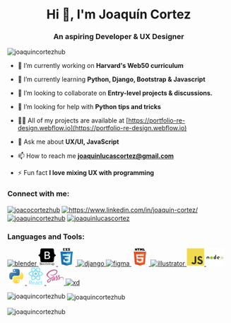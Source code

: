 <h1 align="center">Hi 👋, I'm Joaquín Cortez</h1>
<h3 align="center">An aspiring Developer & UX Designer</h3>

<p align="left"> <img src="https://komarev.com/ghpvc/?username=joaquincortezhub&label=Profile%20views&color=000000&style=flat" alt="joaquincortezhub" /> </p>

- 🔭 I’m currently working on **Harvard's Web50 curriculum**

- 🌱 I’m currently learning **Python, Django, Bootstrap & Javascript**

- 👯 I’m looking to collaborate on **Entry-level projects & discussions.**

- 🤝 I’m looking for help with **Python tips and tricks**

- 👨‍💻 All of my projects are available at [https://portfolio-re-design.webflow.io](https://portfolio-re-design.webflow.io)

- 💬 Ask me about **UX/UI, JavaScript**

- 📫 How to reach me **joaquinlucascortez@gmail.com**

- ⚡ Fun fact **I love mixing UX with programming**

<h3 align="left">Connect with me:</h3>
<p align="left">
<a href="https://twitter.com/joacocortezhub" target="blank"><img align="center" src="https://raw.githubusercontent.com/rahuldkjain/github-profile-readme-generator/master/src/images/icons/Social/twitter.svg" alt="joacocortezhub" height="30" width="40" /></a>
<a href="https://linkedin.com/in/https://www.linkedin.com/in/joaquín-cortez/" target="blank"><img align="center" src="https://raw.githubusercontent.com/rahuldkjain/github-profile-readme-generator/master/src/images/icons/Social/linked-in-alt.svg" alt="https://www.linkedin.com/in/joaquín-cortez/" height="30" width="40" /></a>
<a href="https://www.youtube.com/c/joaquincortezhub" target="blank"><img align="center" src="https://raw.githubusercontent.com/rahuldkjain/github-profile-readme-generator/master/src/images/icons/Social/youtube.svg" alt="joaquincortezhub" height="30" width="40" /></a>
<a href="https://www.leetcode.com/joaquinlucascortez" target="blank"><img align="center" src="https://raw.githubusercontent.com/rahuldkjain/github-profile-readme-generator/master/src/images/icons/Social/leet-code.svg" alt="joaquinlucascortez" height="30" width="40" /></a>
</p>

<h3 align="left">Languages and Tools:</h3>
<p align="left"> <a href="https://www.blender.org/" target="_blank" rel="noreferrer"> <img src="https://download.blender.org/branding/community/blender_community_badge_white.svg" alt="blender" width="40" height="40"/> </a> <a href="https://getbootstrap.com" target="_blank" rel="noreferrer"> <img src="https://raw.githubusercontent.com/devicons/devicon/master/icons/bootstrap/bootstrap-plain-wordmark.svg" alt="bootstrap" width="40" height="40"/> </a> <a href="https://www.w3schools.com/css/" target="_blank" rel="noreferrer"> <img src="https://raw.githubusercontent.com/devicons/devicon/master/icons/css3/css3-original-wordmark.svg" alt="css3" width="40" height="40"/> </a> <a href="https://www.djangoproject.com/" target="_blank" rel="noreferrer"> <img src="https://cdn.worldvectorlogo.com/logos/django.svg" alt="django" width="40" height="40"/> </a> <a href="https://www.figma.com/" target="_blank" rel="noreferrer"> <img src="https://www.vectorlogo.zone/logos/figma/figma-icon.svg" alt="figma" width="40" height="40"/> </a> <a href="https://www.w3.org/html/" target="_blank" rel="noreferrer"> <img src="https://raw.githubusercontent.com/devicons/devicon/master/icons/html5/html5-original-wordmark.svg" alt="html5" width="40" height="40"/> </a> <a href="https://www.adobe.com/in/products/illustrator.html" target="_blank" rel="noreferrer"> <img src="https://www.vectorlogo.zone/logos/adobe_illustrator/adobe_illustrator-icon.svg" alt="illustrator" width="40" height="40"/> </a> <a href="https://developer.mozilla.org/en-US/docs/Web/JavaScript" target="_blank" rel="noreferrer"> <img src="https://raw.githubusercontent.com/devicons/devicon/master/icons/javascript/javascript-original.svg" alt="javascript" width="40" height="40"/> </a> <a href="https://nodejs.org" target="_blank" rel="noreferrer"> <img src="https://raw.githubusercontent.com/devicons/devicon/master/icons/nodejs/nodejs-original-wordmark.svg" alt="nodejs" width="40" height="40"/> </a> <a href="https://www.python.org" target="_blank" rel="noreferrer"> <img src="https://raw.githubusercontent.com/devicons/devicon/master/icons/python/python-original.svg" alt="python" width="40" height="40"/> </a> <a href="https://reactjs.org/" target="_blank" rel="noreferrer"> <img src="https://raw.githubusercontent.com/devicons/devicon/master/icons/react/react-original-wordmark.svg" alt="react" width="40" height="40"/> </a> <a href="https://sass-lang.com" target="_blank" rel="noreferrer"> <img src="https://raw.githubusercontent.com/devicons/devicon/master/icons/sass/sass-original.svg" alt="sass" width="40" height="40"/> </a> <a href="https://www.adobe.com/products/xd.html" target="_blank" rel="noreferrer"> <img src="https://cdn.worldvectorlogo.com/logos/adobe-xd.svg" alt="xd" width="40" height="40"/> </a> </p>

<p><img align="left" src="https://github-readme-stats.vercel.app/api/top-langs?username=joaquincortezhub&show_icons=true&theme=dark&locale=en&layout=compact" alt="joaquincortezhub" /></p>

<p>&nbsp;<img align="center" src="https://github-readme-stats.vercel.app/api?username=joaquincortezhub&show_icons=true&theme=dark&locale=en" alt="joaquincortezhub" /></p>

<p><img align="center" src="https://github-readme-streak-stats.herokuapp.com/?user=joaquincortezhub&theme=dark" alt="joaquincortezhub" /></p>

